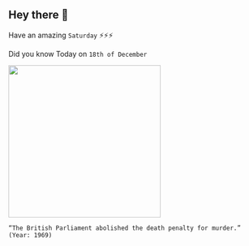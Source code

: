 ## Hey there 👋
Have an amazing `Saturday` ⚡⚡⚡

Did you know Today on `18th of December`
 
 [<img src="https://www.deathpenaltyproject.org/wp-content/uploads/2015/11/Untitled-design-3.jpg" width="300" />](https%3A%2F%2Fen.wikipedia.org%2Fwiki%2FMurder_%28Abolition_of_Death_Penalty%29_Act_1965%23%3A~%3Atext%3DThe%2520Murder%2520%28Abolition%2520of%2520Death%2Csentence%2520of%2520imprisonment%2520for%2520life.) 
 ```
“The British Parliament abolished the death penalty for murder.” (Year: 1969)
```
